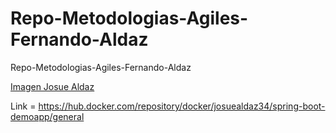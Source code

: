 # Repo-Metodologias-Agiles-Fernando-Aldaz
Repo-Metodologias-Agiles-Fernando-Aldaz

[Imagen Josue Aldaz](https://hub.docker.com/repository/docker/josuealdaz34/spring-boot-demoapp/general)

Link = https://hub.docker.com/repository/docker/josuealdaz34/spring-boot-demoapp/general
